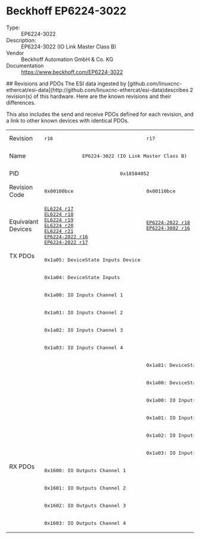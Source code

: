 #  Beckhoff EP6224-3022

<dl>
  <dt>Type:</dt><dd>EP6224-3022</dd>
  <dt>Description:</dt><dd>EP6224-3022 (IO Link Master Class B)</dd>
  <dt>Vendor</dt><dd>Beckhoff Automation GmbH & Co. KG</dd>
  <dt>Documentation</dt><dd><a href="https://www.beckhoff.com/EP6224-3022">https://www.beckhoff.com/EP6224-3022</a></dd>
</dl>
## Revisions and PDOs
The ESI data ingested by [github.com/linuxcnc-ethercat/esi-data](http://github.com/linuxcnc-ethercat/esi-data)describes 2 revision(s) of this hardware.  Here are the known revisions and their differences.

This also includes the send and receive PDOs defined for each revision, and a link to other known devices with identical PDOs.

<table>
<tr >
<td class="first">Revision</td>
<td ><pre>r16</pre></td>
<td ><pre>r17</pre></td>
</tr>
<tr >
<td class="first">Name</td>
<td  colspan=2 align="center"><pre>EP6224-3022 (IO Link Master Class B)</pre></td>
</tr>
<tr >
<td class="first">PID</td>
<td  colspan=2 align="center"><pre>0x18504052</pre></td>
</tr>
<tr >
<td class="first">Revision Code</td>
<td ><pre>0x00100bce</pre></td>
<td ><pre>0x00110bce</pre></td>
</tr>
<tr >
<td class="first">Equivalant Devices</td>
<td ><pre><a href="EL6224">EL6224 r17</a><br/><a href="EL6224">EL6224 r18</a><br/><a href="EL6224">EL6224 r19</a><br/><a href="EL6224">EL6224 r20</a><br/><a href="EL6224">EL6224 r21</a><br/><a href="EP6224-2022">EP6224-2022 r16</a><br/><a href="EP6224-2022">EP6224-2022 r17</a></pre></td>
<td ><pre><a href="EP6224-2022">EP6224-2022 r18</a><br/><a href="EP6224-3002">EP6224-3002 r16</a></pre></td>
</tr>
<tr class="txpdo pdosection">
<td class="first" rowspan=12 valign=top>TX PDOs</td>
<td><pre>0x1a05: DeviceState Inputs Device</pre></td>
<td colspan=2 align="left"></td>
</tr>
<tr class="txpdo pdosection">
<td ><pre>0x1a04: DeviceState Inputs</pre></td>
<td ></td>
</tr>
<tr class="txpdo pdosection">
<td ><pre>0x1a00: IO Inputs Channel 1</pre></td>
<td ></td>
</tr>
<tr class="txpdo pdosection">
<td ><pre>0x1a01: IO Inputs Channel 2</pre></td>
<td ></td>
</tr>
<tr class="txpdo pdosection">
<td ><pre>0x1a02: IO Inputs Channel 3</pre></td>
<td ></td>
</tr>
<tr class="txpdo pdosection">
<td ><pre>0x1a03: IO Inputs Channel 4</pre></td>
<td ></td>
</tr>
<tr class="txpdo pdosection">
<td ></td>
<td ><pre>0x1a81: DeviceState Inputs</pre></td>
</tr>
<tr class="txpdo pdosection">
<td ></td>
<td ><pre>0x1a80: DeviceState Inputs</pre></td>
</tr>
<tr class="txpdo pdosection">
<td ></td>
<td ><pre>0x1a00: IO Inputs Channel 1</pre></td>
</tr>
<tr class="txpdo pdosection">
<td ></td>
<td ><pre>0x1a01: IO Inputs Channel 2</pre></td>
</tr>
<tr class="txpdo pdosection">
<td ></td>
<td ><pre>0x1a02: IO Inputs Channel 3</pre></td>
</tr>
<tr class="txpdo pdosection">
<td ></td>
<td ><pre>0x1a03: IO Inputs Channel 4</pre></td>
</tr>
<tr class="rxpdo pdosection">
<td class="first" rowspan=4 valign=top>RX PDOs</td>
<td colspan=2 align="left"><pre>0x1600: IO Outputs Channel 1</pre></td>
<td></td>
</tr>
<tr class="rxpdo pdosection">
<td  colspan=2 align="left"><pre>0x1601: IO Outputs Channel 2</pre></td>
</tr>
<tr class="rxpdo pdosection">
<td  colspan=2 align="left"><pre>0x1602: IO Outputs Channel 3</pre></td>
</tr>
<tr class="rxpdo pdosection">
<td  colspan=2 align="left"><pre>0x1603: IO Outputs Channel 4</pre></td>
</tr>
</table>
